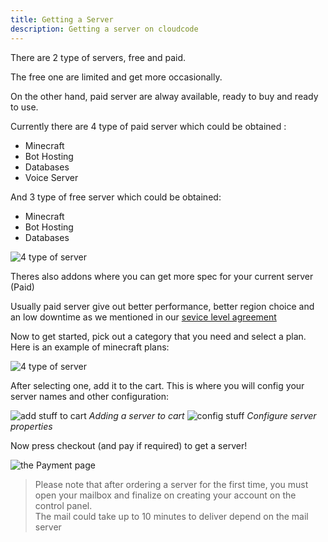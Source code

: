 ```yaml
---
title: Getting a Server
description: Getting a server on cloudcode
---
```


There are 2 type of servers, free and paid.

The free one are limited and get more occasionally.

On the other hand, paid server are alway available, ready to buy and ready to use.

Currently there are 4 type of paid server which could be obtained :

- Minecraft
- Bot Hosting
- Databases
- Voice Server

And 3 type of free server which could be obtained:

- Minecraft
- Bot Hosting
- Databases

<img src="../../assets/billinghomepage.png" alt='4 type of server'>

Theres also addons where you can get more spec for your current server (Paid)

Usually paid server give out better performance, better region choice and an low downtime as we mentioned in our [sevice level agreement](https://cloudcode.site/sla)

Now to get started, pick out a category that you need and select a plan. Here is an example of minecraft plans:

<img src="../../assets/plans.png" alt='4 type of server'>

After selecting one, add it to the cart. This is where you will config your server names and other configuration:

<img src="../../assets/plans.png" alt='add stuff to cart'>
<em> Adding a server to cart </em>

<img src="../../assets/configuringaserver.png" alt='config stuff'>
<em> Configure server properties </em>

Now press checkout (and pay if required) to get a server!

<img src="../../assets/payinpurchase.png" alt='the Payment page'>

> Please note that after ordering a server for the first time, you must open your mailbox and finalize on creating your account on the control panel.</br>
> The mail could take up to 10 minutes to deliver depend on the mail server
